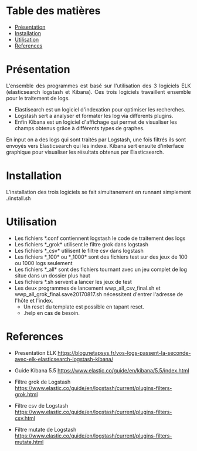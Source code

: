 # Table des matières

- [Présentation](#présentation)
- [Installation](#installation)
- [Utilisation](#utilisation)
- [References](#references)

# Présentation

<p align="justify">L'ensemble des programmes est basé sur l'utilisation des 3 logiciels ELK (elasticsearch logstash et Kibana). Ces trois logiciels travaillent ensemble pour le traitement de logs.</p>

* Elastisearch est un logiciel d'indexation pour optimiser les recherches.
* Logstash sert a analyser et formater les log via differents plugins.
* Enfin Kibana est un logiciel d'affichage qui permet de visualiser les champs obtenus grâce à différents types de graphes.

En input on a des logs qui sont traités par Logstash, une fois filtrés ils sont envoyés vers Elasticsearch qui les indexe. Kibana sert ensuite d'interface graphique pour visualiser les résultats obtenus par Elasticsearch.

# Installation
<p align="justify">
	L'installation des trois logiciels se fait simultanement en runnant simplement ./install.sh
</p>

# Utilisation

* Les fichiers \*.conf contiennent logstash le code de traitement des logs	
* Les fichiers \*_grok\* utilisent le filtre grok dans logstash
* Les fichiers \*_csv\* utilisent le filtre csv dans logstash
* Les fichiers \*_100\* ou \*_1000\* sont des fichiers test sur des jeux de 100 ou 1000 logs seulement
* Les fichiers \*_all\* sont des fichiers tournant avec un jeu complet de log situe dans un dossier plus haut
* Les fichiers \*.sh servent a lancer les jeux de test
* Les deux programmes de lancement wwp_all_csv_final.sh et wwp_all_grok_final.save20170817.sh nécessitent d'entrer l'adresse de l'hôte et l'index.
	* Un reset du template est possible en tapant reset.
	* .help en cas de besoin.

# References

* Presentation ELK
https://blog.netapsys.fr/vos-logs-passent-la-seconde-avec-elk-elasticsearch-logstash-kibana/

* Guide Kibana 5.5
https://www.elastic.co/guide/en/kibana/5.5/index.html

* Filtre grok de Logstash
https://www.elastic.co/guide/en/logstash/current/plugins-filters-grok.html

* Filtre csv de Logstash
https://www.elastic.co/guide/en/logstash/current/plugins-filters-csv.html

* Filtre mutate de Logstash
https://www.elastic.co/guide/en/logstash/current/plugins-filters-mutate.html
